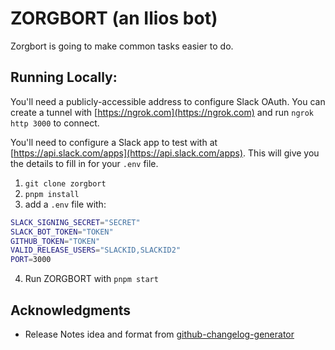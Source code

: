 # ZORGBORT (an Ilios bot)

Zorgbort is going to make common tasks easier to do.

## Running Locally:

You'll need a publicly-accessible address to configure Slack OAuth. You can create a tunnel with [https://ngrok.com](https://ngrok.com) and run `ngrok http 3000` to connect.

You'll need to configure a Slack app to test with at [https://api.slack.com/apps](https://api.slack.com/apps). This will give you the details to fill in for your `.env` file.

1. `git clone zorgbort`
2. `pnpm install`
3. add a `.env` file with:
```bash
SLACK_SIGNING_SECRET="SECRET"
SLACK_BOT_TOKEN="TOKEN"
GITHUB_TOKEN="TOKEN"
VALID_RELEASE_USERS="SLACKID,SLACKID2"
PORT=3000
```
4. Run ZORGBORT with `pnpm start`

## Acknowledgments

* Release Notes idea and format from [github-changelog-generator](https://github.com/skywinder/github-changelog-generator)
